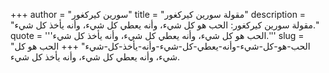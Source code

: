 +++
author = "سورين كيركغور"
title = "مقولة سورين كيركغور"
description = "مقولة سورين كيركغور: الحب هو كل شيء، وأنه يعطي كل شيء، وأنه يأخذ كل شيء."
quote = '''الحب هو كل شيء، وأنه يعطي كل شيء، وأنه يأخذ كل شيء.'''
slug = "الحب-هو-كل-شيء-وأنه-يعطي-كل-شيء-وأنه-يأخذ-كل-شيء"
+++
الحب هو كل شيء، وأنه يعطي كل شيء، وأنه يأخذ كل شيء.
